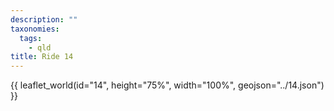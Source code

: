 ```yaml
---
description: ""
taxonomies:
  tags:
    - qld
title: Ride 14
---
```


{{ leaflet_world(id="14", height="75%", width="100%", geojson="../14.json") }}

